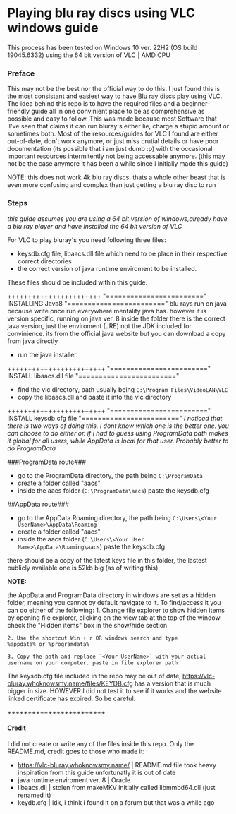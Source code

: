 # Playing blu ray discs using VLC windows guide
This process has been tested on Windows 10 ver. 22H2 (OS build 19045.6332)
using the 64 bit version of VLC | AMD CPU

### Preface
This may not be the best nor the official way to do this. I just found this is the most consistant and easiest way to have Blu ray discs play using VLC.
The idea behind this repo is to have the required files and a beginner-friendly guide all in one convinient place to be as comprehensive as possible and easy to follow.
This was made because most Software that iI've seen that claims it can run bluray's either lie, charge a stupid amount or sometimes both. 
Most of the resources/guides for VLC I found are either out-of-date, don't work anymore, or just miss crutial details or have poor documentation (its possible that i am just dumb :p) with the occasional important resources intermitently not being accessable anymore.
(this may not be the case anymore it has been a while since i initially made this guide)


NOTE: this does not work 4k blu ray discs. thats a whole other beast that is even more confusing and complex than just getting a blu ray disc to run


### Steps
*this guide assumes you are using a 64 bit version of windows,already have a blu ray player and have installed the 64 bit version of VLC*

For VLC to play bluray's you need following three files:
- keysdb.cfg file, libaacs.dll file which need to be place in their respective correct directories 
- the correct version of java runtime enviroment to be installed. 

These files should be included within this guide. 


+++++++++++++++++++++++
"========================"
INSTALLING Java8
"========================"
blu rays run on java because write once run 
everywhere mentality java has. however it is version specific,
running on java ver. 8 
inside the folder there is the correct
java version, just the enviroment (JRE) not the JDK
included for convinience. its from the official java website but
you can download a copy from java directly
- run the java installer. 

++++++++++++++++++++++++
"========================"
INSTALL libaacs.dll file
"========================"
- find the vlc directory, path usually being
`C:\Program Files\VideoLAN\VLC`
- copy the libaacs.dll and paste it into the vlc directory

++++++++++++++++++++++++
"========================"
INSTALL keysdb.cfg file
"========================"
*I noticed that there is two ways of doing this. I dont know which one is the better one. you can choose to do either or. if i had to guess using ProgramData path makes it global for all users, while AppData is local for that user. Probably better to do ProgramData* 

###ProgramData route###
- go to the ProgramData directory, the path being
`C:\ProgramData`
- create a folder called "aacs"
- inside the aacs folder (`C:\ProgramData\aacs`) paste the keysdb.cfg
  

##AppData route###
- go to the AppData Roaming directory, the path being
`C:\Users\<Your UserName>\AppData\Roaming`
- create a folder called "aacs"
- inside the aacs folder (`C:\Users\<Your User Name>\AppData\Roaming\aacs`) paste the keysdb.cfg

there should be a copy of the latest keys file in this folder, the lastest publicly available one is 52kb big (as of writing this) 


**NOTE:**

the AppData and ProgramData directory in windows are set as a hidden folder, meaning you cannot by default navigate to it. 
To find/access it you can do either of the following:
    1. Change file explorer to show hidden items by opening file explorer, clicking on the view tab at the top of the window
    check the "Hidden items" box in the show/hide section   

    2. Use the shortcut Win + r OR windows search and type 
    %appdata% or %programdata%

    3. Copy the path and replace `<Your UserName>` with your actual username on your computer. paste in file explorer path

The keysdb.cfg file included in the repo may be out of date, https://vlc-bluray.whoknowsmy.name/files/KEYDB.cfg has a version that is much bigger in size.
HOWEVER
I did not test it to see if it works and the website linked certificate has expired. So be careful.   

++++++++++++++++++++++++



#### Credit
I did not create or write any of the files inside this repo. Only the README.md, credit goes to those who made it:
* https://vlc-bluray.whoknowsmy.name/ | README.md file took heavy inspiration from this guide unfortunatly it is out of date
* java runtime enviroment ver. 8 | Oracle 
* libaacs.dll | stolen from makeMKV initially called libmmbd64.dll (just renamed it)
* keydb.cfg | idk, i think i found it on a forum but that was a while ago
